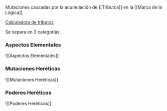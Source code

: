 Mutaciones causadas por la acumulación de [[Tributos]] en la [[Marca de la Lógica]]

[Calculadora de tributos](https://libreta-de-marce.ct.ws/herejes.html)

Se separa en 3 categorías:
### Aspectos Elementales
![[Aspectos Elementales]]
### Mutaciones Heréticas
![[Mutaciones Heréticas]]
### Poderes Heréticos
![[Poderes Heréticos]]
